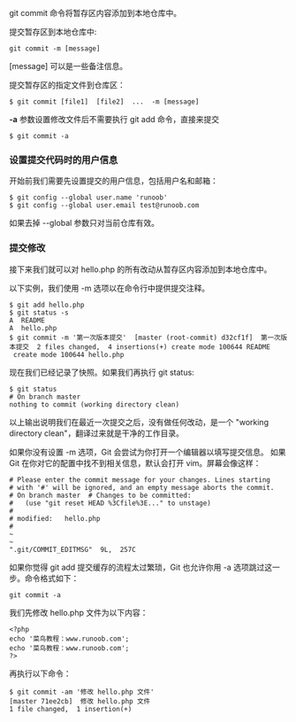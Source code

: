 

git commit 命令将暂存区内容添加到本地仓库中。

提交暂存区到本地仓库中:

```
git commit -m [message]
```

[message] 可以是一些备注信息。

提交暂存区的指定文件到仓库区：

```
$ git commit [file1]  [file2]  ...  -m [message]
```

**-a** 参数设置修改文件后不需要执行 git add 命令，直接来提交

```
$ git commit -a
```

### 设置提交代码时的用户信息

开始前我们需要先设置提交的用户信息，包括用户名和邮箱：

```
$ git config --global user.name 'runoob' 
$ git config --global user.email test@runoob.com
```

如果去掉 --global 参数只对当前仓库有效。

### 提交修改

接下来我们就可以对 hello.php 的所有改动从暂存区内容添加到本地仓库中。

以下实例，我们使用 -m 选项以在命令行中提供提交注释。

```
$ git add hello.php
$ git status -s
A  README
A  hello.php
$ git commit -m '第一次版本提交'  [master (root-commit) d32cf1f]  第一次版本提交  2 files changed,  4 insertions(+) create mode 100644 README
 create mode 100644 hello.php 
```

现在我们已经记录了快照。如果我们再执行 git status:

```
$ git status 
# On branch master 
nothing to commit (working directory clean)
```

以上输出说明我们在最近一次提交之后，没有做任何改动，是一个 "working directory clean"，翻译过来就是干净的工作目录。

如果你没有设置 -m 选项，Git 会尝试为你打开一个编辑器以填写提交信息。 如果 Git 在你对它的配置中找不到相关信息，默认会打开 vim。屏幕会像这样：

```
# Please enter the commit message for your changes. Lines starting  
# with '#' will be ignored, and an empty message aborts the commit.  
# On branch master  # Changes to be committed:  
#   (use "git reset HEAD %3Cfile%3E..." to unstage)  
#  
# modified:   hello.php  
#  
~  
~  
".git/COMMIT_EDITMSG"  9L,  257C
```

如果你觉得 git add 提交缓存的流程太过繁琐，Git 也允许你用 -a 选项跳过这一步。命令格式如下：

```
git commit -a
```

我们先修改 hello.php 文件为以下内容：

```
<?php
echo '菜鸟教程：www.runoob.com'; 
echo '菜鸟教程：www.runoob.com';  
?>
```

再执行以下命令：

```
$ git commit -am '修改 hello.php 文件'  
[master 71ee2cb]  修改 hello.php 文件  
1 file changed,  1 insertion(+)
```

